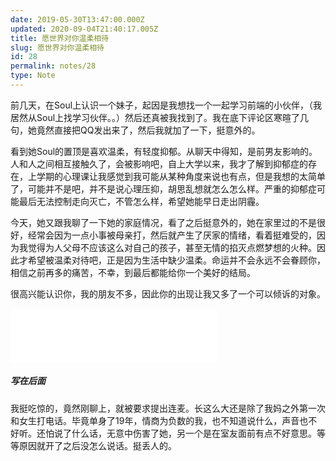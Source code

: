```yaml
---
date: 2019-05-30T13:47:00.000Z
updated: 2020-09-04T21:40:17.005Z
title: 愿世界对你温柔相待
slug: 愿世界对你温柔相待
id: 28
permalink: notes/28
type: Note
---
```


前几天，在Soul上认识一个妹子，起因是我想找一个一起学习前端的小伙伴，（我居然从Soul上找学习伙伴。。）然后还真被我找到了。我在底下评论区寒暄了几句，她竟然直接把QQ发出来了，然后我就加了一下，挺意外的。

看到她Soul的置顶是喜欢温柔，有轻度抑郁。从聊天中得知，是前男友影响的。人和人之间相互接触久了，会被影响吧，自上大学以来，我才了解到抑郁症的存在，上学期的心理课让我感觉到我可能从某种角度来说也有点，但是我想的太简单了，可能并不是吧，并不是说心理压抑，胡思乱想就怎么怎么样。严重的抑郁症可能最后无法控制走向灭亡，不管怎么样，希望她能早日走出阴霾。

今天，她又跟我聊了一下她的家庭情况，看了之后挺意外的，她在家里过的不是很好，经常会因为一点小事被母亲打，然后就产生了厌家的情绪，看着挺难受的，因为我觉得为人父母不应该这么对自己的孩子，甚至无情的掐灭点燃梦想的火种。因此才希望被温柔对待吧，正是因为生活中缺少温柔。命运并不会永远不会眷顾你，相信之前再多的痛苦，不幸，到最后都能给你一个美好的结局。

很高兴能认识你，我的朋友不多，因此你的出现让我又多了一个可以倾诉的对象。

<iframe frameborder="no" border="0" marginwidth="0" marginheight="0" width=330 height=86 src="//music.163.com/outchain/player?type=2&id=415085467&auto=1&height=66"></iframe>

##### 写在后面

我挺吃惊的，竟然刚聊上，就被要求提出连麦。长这么大还是除了我妈之外第一次和女生打电话。毕竟单身了19年，情商为负数的我，也不知道说什么，声音也不好听。还怕说了什么话，无意中伤害了她，另一个是在室友面前有点不好意思。等等原因就开了之后没怎么说话。挺丢人的。